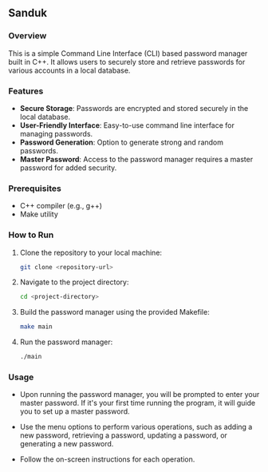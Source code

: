 ## Sanduk

### Overview

This is a simple Command Line Interface (CLI) based password manager built in C++. It allows users to securely store and retrieve passwords for various accounts in a local database.

### Features

- **Secure Storage**: Passwords are encrypted and stored securely in the local database.
- **User-Friendly Interface**: Easy-to-use command line interface for managing passwords.
- **Password Generation**: Option to generate strong and random passwords.
- **Master Password**: Access to the password manager requires a master password for added security.

### Prerequisites

- C++ compiler (e.g., g++)
- Make utility

### How to Run

1. Clone the repository to your local machine:

    ```bash
    git clone <repository-url>
    ```

2. Navigate to the project directory:

    ```bash
    cd <project-directory>
    ```

3. Build the password manager using the provided Makefile:

    ```bash
    make main
    ```

4. Run the password manager:

    ```bash
    ./main
    ```

### Usage

- Upon running the password manager, you will be prompted to enter your master password. If it's your first time running the program, it will guide you to set up a master password.

- Use the menu options to perform various operations, such as adding a new password, retrieving a password, updating a password, or generating a new password.

- Follow the on-screen instructions for each operation.
